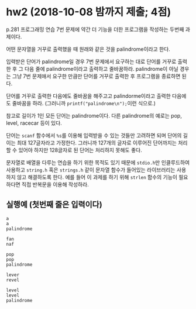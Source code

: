 # hw2 (2018-10-08 밤까지 제출; 4점)
p.281 프로그래밍 연습 7번 문제에 약간 더 기능을 더한 프로그램을 작성하는 두번째 과제이다.

어떤 문자열을 거꾸로 출력했을 때 원래와 같은 것을 palindrome이라고 한다.

입력받은 단어가 palindrome일 경우 7번 문제에서 요구하는 대로 단어를 거꾸로 출력한 후 그 다음 줄에 palindrome이라고 출력하고 줄바꿈하라.
palindrome이 아닐 경우는 그냥 7번 문제애서 요구한 만큼만 단어를 거꾸로 출력한 후 프로그램을 종료하면 된다.

단어를 거꾸로 출력한 다음에도 줄바꿈을 해주고고 palindorme이라고 출력한 다음에도 줄바꿈을 하라. (그러니까 `printf("palindrome\n");`이런 식으로.)

참고로 길이가 1인 모든 단어는 palindrome이다. 다른 palindrome의 예로는 pop, level, racecar 등이 있다.

단어는 `scanf` 함수에서 `%s`를 이용해 입력받을 수 있는 것들만 고려하면 되며 단어의 길이는 최대 127글자라고 가정한다.
그러니까 127개의 글자로 이루어진 단어까지는 처리할 수 있어야 하지만 128글자로 된 단어는 처리하지 못해도 좋다.

문자열로 배열을 다루는 연습을 하기 위한 목적도 있기 때문에
`stdio.h`만 인클루드하여 사용하고 `string.h` 혹은 `strings.h` 같이 문자열 함수가 들어있는 라이브러리는 사용하지 않고 해결하도록 한다.
예를 들어 이 과제를 하기 위해 `strlen` 함수의 기능이 필요하다면 직접 반복문을 이용해 작성하라.


## 실행예 (첫번째 줄은 입력이다)
```
a
a
palindrome
```

```
fan
naf
```

```
pop
pop
palindrome
```

```
lever
revel
```

```
level
level
palindrome
```
